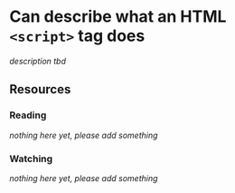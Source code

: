 # Can describe what an HTML `<script>` tag does

_description tbd_

## Resources

### Reading

_nothing here yet, please add something_

### Watching

_nothing here yet, please add something_
